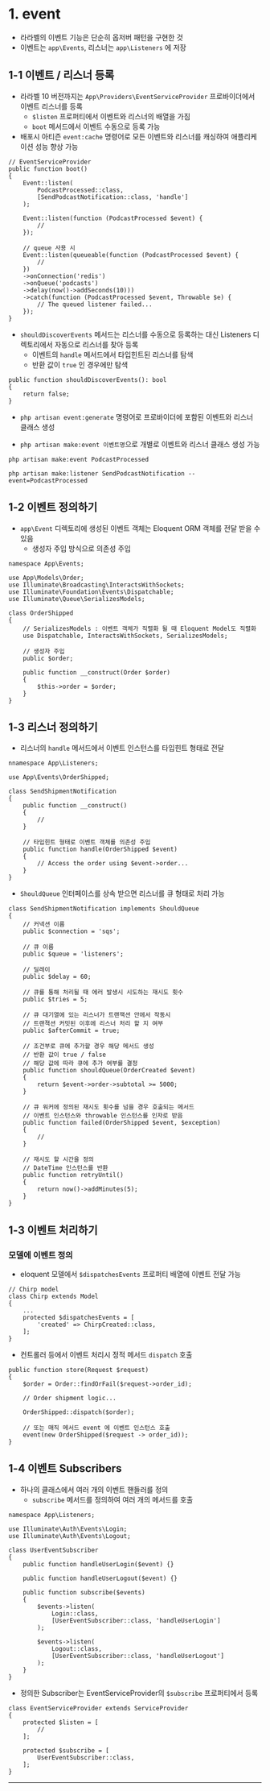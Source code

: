 # 1. event

-   라라벨의 이벤트 기능은 단순히 옵저버 패턴을 구현한 것
-   이벤트는 `app\Events`, 리스너는 `app\Listeners` 에 저장

## 1-1 이벤트 / 리스너 등록

-   라라벨 10 버전까지는 `App\Providers\EventServiceProvider` 프로바이더에서 이벤트 리스너를 등록
    -   `$listen` 프로퍼티에서 이벤트와 리스너의 배열을 가짐
    -   `boot` 메서드에서 이벤트 수동으로 등록 가능
-   배포시 아티즌 `event:cache` 명령어로 모든 이벤트와 리스너를 캐싱하여 애플리케이션 성능 향상 가능

```
// EventServiceProvider
public function boot()
{
    Event::listen(
        PodcastProcessed::class,
        [SendPodcastNotification::class, 'handle']
    );

    Event::listen(function (PodcastProcessed $event) {
        //
    });

    // queue 사용 시
    Event::listen(queueable(function (PodcastProcessed $event) {
        //
    })
    ->onConnection('redis')
    ->onQueue('podcasts')
    ->delay(now()->addSeconds(10)))
    ->catch(function (PodcastProcessed $event, Throwable $e) {
        // The queued listener failed...
    });
}
```

-   `shouldDiscoverEvents` 메서드는 리스너를 수동으로 등록하는 대신 Listeners 디렉토리에서 자동으로 리스너를 찾아 등록
    -   이벤트의 `handle` 메서드에서 타입힌트된 리스너를 탐색
    -   반환 값이 `true` 인 경우에만 탐색

```
public function shouldDiscoverEvents(): bool
{
    return false;
}
```

-   `php artisan event:generate` 명령어로 프로바이더에 포함된 이벤트와 리스너 클래스 생성

-   `php artisan make:event 이벤트명`으로 개별로 이벤트와 리스너 클래스 생성 가능

```
php artisan make:event PodcastProcessed

php artisan make:listener SendPodcastNotification --event=PodcastProcessed
```

## 1-2 이벤트 정의하기

-   `app\Event` 디렉토리에 생성된 이벤트 객체는 Eloquent ORM 객체를 전달 받을 수 있음
    -   생성자 주입 방식으로 의존성 주입

```
namespace App\Events;

use App\Models\Order;
use Illuminate\Broadcasting\InteractsWithSockets;
use Illuminate\Foundation\Events\Dispatchable;
use Illuminate\Queue\SerializesModels;

class OrderShipped
{
    // SerializesModels : 이벤트 객체가 직렬화 될 때 Eloquent Model도 직렬화
    use Dispatchable, InteractsWithSockets, SerializesModels;

    // 생성자 주입
    public $order;

    public function __construct(Order $order)
    {
        $this->order = $order;
    }
}
```

## 1-3 리스너 정의하기

-   리스너의 `handle` 메서드에서 이벤트 인스턴스를 타입힌트 형태로 전달

```
nnamespace App\Listeners;

use App\Events\OrderShipped;

class SendShipmentNotification
{
    public function __construct()
    {
        //
    }

    // 타입힌트 형태로 이벤트 객체를 의존성 주입
    public function handle(OrderShipped $event)
    {
        // Access the order using $event->order...
    }
}
```

-   `ShouldQueue` 인터페이스를 상속 받으면 리스너를 큐 형태로 처리 가능

```
class SendShipmentNotification implements ShouldQueue
{
    // 커넥션 이름
    public $connection = 'sqs';

    // 큐 이름
    public $queue = 'listeners';

    // 딜레이
    public $delay = 60;

    // 큐를 통해 처리될 때 에러 발생시 시도하는 재시도 횟수
    public $tries = 5;

    // 큐 대기열에 있는 리스너가 트랜잭션 안에서 작동시
    // 트랜젹션 커밋된 이후에 리스너 처리 할 지 여부
    public $afterCommit = true;

    // 조건부로 큐에 추가할 경우 해당 메서드 생성
    // 반환 값이 true / false
    // 해당 값에 따라 큐에 추가 여부를 결정
    public function shouldQueue(OrderCreated $event)
    {
        return $event->order->subtotal >= 5000;
    }

    // 큐 워커에 정의된 재시도 횟수를 넘을 경우 호출되는 메서드
    // 이벤트 인스턴스와 throwable 인스턴스를 인자로 받음
    public function failed(OrderShipped $event, $exception)
    {
        //
    }

    // 재시도 할 시간을 정의
    // DateTime 인스턴스를 반환
    public function retryUntil()
    {
        return now()->addMinutes(5);
    }
}
```

## 1-3 이벤트 처리하기

### 모델에 이벤트 정의

-   eloquent 모델에서 `$dispatchesEvents` 프로퍼티 배열에 이벤트 전달 가능

```
// Chirp model
class Chirp extends Model
{
    ...
    protected $dispatchesEvents = [
        'created' => ChirpCreated::class,
    ];
}
```

-   컨트롤러 등에서 이벤트 처리시 정적 메서드 `dispatch` 호출

```
public function store(Request $request)
{
    $order = Order::findOrFail($request->order_id);

    // Order shipment logic...

    OrderShipped::dispatch($order);

    // 또는 매직 메서드 event 에 이벤트 인스턴스 호출
    event(new OrderShipped($request -> order_id));
}
```

## 1-4 이벤트 Subscribers

-   하나의 클래스에서 여러 개의 이벤트 핸들러를 정의
    -   `subscribe` 메서드를 정의하여 여러 개의 메서드를 호출

```
namespace App\Listeners;

use Illuminate\Auth\Events\Login;
use Illuminate\Auth\Events\Logout;

class UserEventSubscriber
{
    public function handleUserLogin($event) {}

    public function handleUserLogout($event) {}

    public function subscribe($events)
    {
        $events->listen(
            Login::class,
            [UserEventSubscriber::class, 'handleUserLogin']
        );

        $events->listen(
            Logout::class,
            [UserEventSubscriber::class, 'handleUserLogout']
        );
    }
}
```

-   정의한 Subscriber는 EventServiceProvider의 `$subscribe` 프로퍼티에서 등록

```
class EventServiceProvider extends ServiceProvider
{
    protected $listen = [
        //
    ];

    protected $subscribe = [
        UserEventSubscriber::class,
    ];
}
```

---
